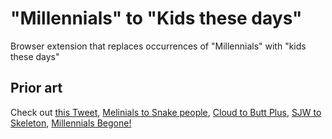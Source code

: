 # "Millennials" to "Kids these days"

Browser extension that replaces occurrences of "Millennials" with "kids these days"

## Prior art

Check out [this Tweet](https://twitter.com/bobvids/status/871082307389673472?lang=en), [Melinials to Snake people](https://github.com/ericwbailey/millennials-to-snake-people), [Cloud to Butt Plus](http[s://chrome.google.com/webstore/detail/cloud-to-butt-plus/apmlngnhgbnjpajelfkmabhkfapgnoai?hl=en), [SJW to Skeleton](https://chrome.google.com/webstore/detail/sjw-to-skeleton/kckodmjikeoncekpplppkkcjolofmacc?hl=en), [Millennials Begone!](https://chrome.google.com/webstore/detail/millennials-begone/dlgjecnejicmpdknhangcbeahbgipolf?hl=en)

